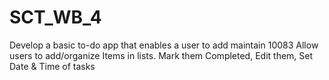 # SCT_WB_4
Develop a basic to-do app that enables a user to add maintain 10083  Allow users to add/organize Items in lists. Mark them Completed, Edit them, Set Date &amp; Time of tasks
